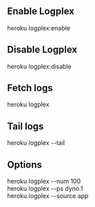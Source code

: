 ## Enable Logplex
  heroku logplex:enable
  
## Disable Logplex
  heroku logplex:disable

## Fetch logs
  heroku logplex

## Tail logs
  heroku logplex --tail

## Options

  heroku logplex --num 100  
  heroku logplex --ps dyno.1  
  heroku logplex --source app  